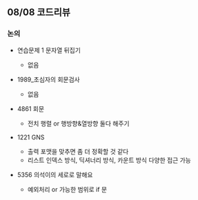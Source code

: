 ## 08/08 코드리뷰
### 논의

- 연습문제 1 문자열 뒤집기
    - 없음

- 1989_초심자의 회문검사
    - 없음
    
- 4861 회문
    - 전치 행렬 or 행방향&열방향 둘다 해주기

- 1221 GNS
    - 출력 포맷을 맞추면 좀 더 정확할 것 같다
    - 리스트 인덱스 방식, 딕셔너리 방식, 카운트 방식 다양한 접근 가능

- 5356 의석이의 세로로 말해요
    - 예외처리 or 가능한 범위로 if 문